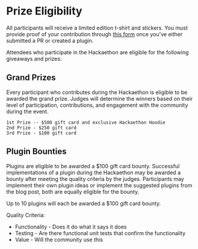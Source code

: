 # Prize Eligibility

All participants will receive a limited edition t-shirt and stickers. You must provide proof of your contribution through [this form](https://forms.gle/DwGto9niCuxi84qM9) once you've either submitted a PR or created a plugin.

Attendees who participate in the Hackaethon are eligible for the following giveaways and prizes:

## Grand Prizes

Every participant who contributes during the Hackaethon is eligible to be awarded the grand prize. Judges will determine the winners based on their level of participation, contributions, and engagement with the community during the event.

    1st Prize -- $500 gift card and exclusive Hackaethon Hoodie
    2nd Prize - $250 gift card
    3rd Prize - $100 gift card

## Plugin Bounties

Plugins are eligible to be awarded a $100 gift card bounty. Successful implementations of a plugin during the Hackaethon may be awarded a bounty after meeting the quality criteria by the judges. Participants may implement their own plugin ideas or implement the suggested plugins from the blog post, both are equally eligible for the bounty.

Up to 10 plugins will each be awarded a $100 gift card bounty.

Quality Criteria:

- Functionality - Does it do what it says it does
- Testing - Are there functional unit tests that confirm the functionality
- Value - Will the community use this
